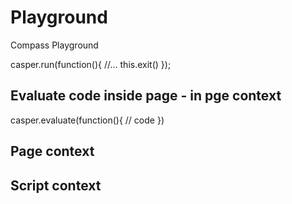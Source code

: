 # Playground
Compass Playground

casper.run(function(){
  //...
  this.exit()
 });
 
 ## Evaluate code inside page - in pge context
 casper.evaluate(function(){
  // code
 })
 
 ## Page context
 
 ## Script context
 
  
